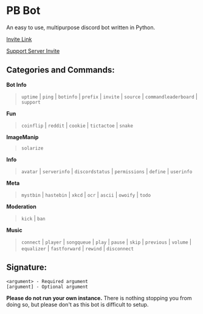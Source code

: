 # PB Bot
An easy to use, multipurpose discord bot written in Python.

[Invite Link](https://discord.com/oauth2/authorize?client_id=719907834120110182&scope=bot&permissions=104189127)

[Support Server Invite](https://discord.gg/qQVDqXvmVt)

## **Categories and Commands:**

**Bot Info**
> `uptime` | `ping` | `botinfo` | `prefix` | `invite` | `source` | `commandleaderboard` | `support`

**Fun**
> `coinflip` | `reddit` | `cookie` | `tictactoe` | `snake`

**ImageManip**
> `solarize`

**Info**
> `avatar` | `serverinfo` | `discordstatus` | `permissions` | `define` | `userinfo`

**Meta**
> `mystbin` | `hastebin` | `xkcd` | `ocr` | `ascii` | `owoify` | `todo`

**Moderation**
> `kick` | `ban`

**Music**
> `connect` | `player` | `songqueue` | `play` | `pause` | `skip` | `previous` | `volume` | `equalizer` | `fastforward` | `rewind` | `disconnect`

## **Signature:**

```
<argument> - Required argument
[argument] - Optional argument
```

**Please do not run your own instance.** There is nothing stopping you from doing so, but please don't as this bot is difficult to setup.
